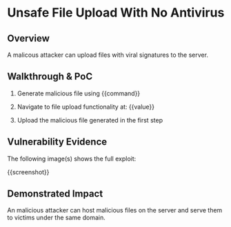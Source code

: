 # Unsafe File Upload With No Antivirus

## Overview
<!--
**Please replace text in each section below**

Path Traversal Vulnerability Report

Resources:

- <https://owasp.org/www-community/attacks/Path_Traversal>
- <https://owasp.org/www-project-web-security-testing-guide/latest/4-Web_Application_Security_Testing/05-Authorization_Testing/01-Testing_Directory_Traversal_File_Include>
-->

A malicous attacker can upload files with viral signatures to the server. 

## Walkthrough & PoC
<!--
Provide a step-by-step walkthrough on how to access the vulnerable injection point, and how to exploit the vulnerability.
Adding a dot-pointed walkthrough with relevant screenshots will speed triage time and result in faster rewards!

Example:

1. Browse to the URL <https://data1.inscope.com/datastore1/dataviewer?data=regulardata/>
1. Now change the URL from `data=regulardata` to `data=%2e%2e%2fsecuredata%2f` which is URL Encoded from `../securedata/`
1. You will now see we can view to a new directory that was not intended to be viewed using path traversal 

-->

1. Generate malicious file using {{command}}

1. Navigate to file upload functionality at: {{value}}

1. Upload the malicious file generated in the first step

## Vulnerability Evidence
<!--
Your submission MUST include evidence of the vulnerability and not be theoretical in nature.

Attaching a screenshot of the webpage with the URL bar in view will be sufficient for this report.
-->

The following image(s) shows the full exploit:

{{screenshot}}

## Demonstrated Impact
<!--
This path traversal vulnerability allows an attack to gain acces to a folder called `securedata` in a directory it was not intended to access.
-->

An malicious attacker can host malicious files on the server and serve them to victims under the same domain.

